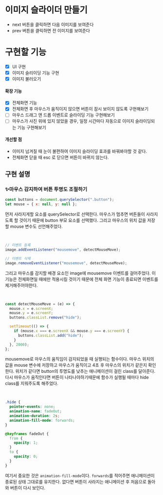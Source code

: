 # 이미지 슬라이더 만들기

- next 버튼을 클릭하면 다음 이미지를 보여준다
- prev 버튼을 클릭하면 전 이미지를 보여준다

# 구현할 기능

- [x] UI 구현
- [x] 이미지 슬리이딩 기능 구현
- [x] 이미지 불러오기

#### 확장 기능

- [x] 전체화면 기능
- [x] 전체화면 후 마우스가 움직이지 않으면 버튼이 잠시 보이지 않도록 구현해보기
- [ ] 마우스 드래그 앤 드롭 이벤트로 슬라이딩 기능 구현해보기
- [ ] 마우스가 사진 위에 있지 않았을 경우, 일정 시간마다 자동으로 이미지 슬라이딩되는 기능 구현해보기

#### 개선할 점

- 이미지 넘겨질 때 눈이 불편하여 이미지 슬라이딩 효과를 바꿔봐야할 것 같다.
- 전체화면 닫을 때 esc 로 닫으면 버튼이 바뀌지 않는다.

## 구현 설명

### ✨마우스 감지하여 버튼 투명도 조절하기

```jsx
const buttons = document.querySelector(".button");
let mouse = { x: null, y: null };
```

먼저 사라지게할 요소를 querySelector로 선택한다. 마우스가 멈추면 버튼들이 사라지도록 할 것이기 때문에 button 부모 요소를 선택했다.
그리고 마우스의 위치 값을 저장할 mouse 변수도 선언해주었다.

<br>

```jsx
// 이벤트 등록
image.addEventListener("mousemove", detectMouseMove);

// 이벤트 삭제
image.removeEventListener("mousemove", detectMouseMove);
```

그리고 마우스를 감지할 배경 요소인 image에 mousemove 이벤트를 걸어주었다.
이 기능은 전체화면일 때에만 적용시킬 것이기 때문에 전체 화면 기능이 종료되면 이벤트를 제거해주어야한다.

<br>

```jsx
const detectMouseMove = (e) => {
  mouse.x = e.screenX;
  mouse.y = e.screenY;
  buttons.classList.remove("hide");

  setTimeout(() => {
    if (mouse.x === e.screenX && mouse.y === e.screenY) {
      buttons.classList.add("hide");
    }
  }, 2000);
};
```

mousemove로 마우스의 움직임이 감지되었을 때 실행되는 함수이다.
마우스 위치의 값을 mouse 변수에 저장하고 마우스가 움직이고 4초 후 마우스의 위치가 같은지 확인한다.
위치가 같다면 button의 투명도를 낮추는 애니메이션이 걸린 class를 달아준다.
다시 마우스가 움직인다면 버튼이 나타나야하기때문에 함수가 실행될 때마다 hide class를 지워주도록 해주었다.

<br>

```css
.hide {
  pointer-events: none;
  animation-name: fadeOut;
  animation-duration: 2s;
  animation-fill-mode: forwards;
}

@keyframes fadeOut {
  from {
    opacity: 1;
  }
  to {
    opacity: 0;
  }
}
```

여기서 중요한 것은 `animation-fill-mode`이다. `forwards`를 적어주면 애니메이션이 종료된 상태 그대로를 유지한다.
없다면 버튼이 사라지는 애니메이션 후 처음으로 돌아와 버튼이 다시 보인다.
